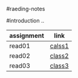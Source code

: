 #raeding-notes


#introduction ..

|assignment |link|
|-----------|----|
|read01|[calss1](read01.md)|
|read02|[class2](read02.md)|
|read03| [class3](read03.md)|

